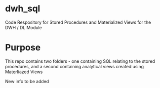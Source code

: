 # dwh_sql
Code Respository for Stored Procedures and Materialized Views for the DWH / DL Module

# Purpose
This repo contains two folders - one containing SQL relating to the stored procedures, and a second containing analytical views created using Materliazed Views

New info to be added